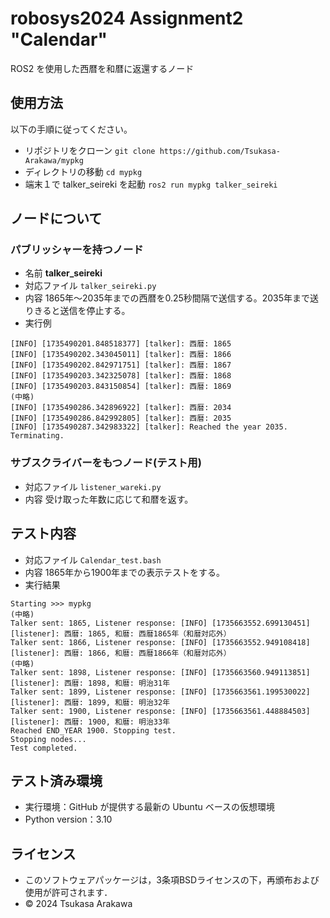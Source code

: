 # robosys2024 Assignment2 "Calendar"

ROS2 を使用した西暦を和暦に返還するノード


## 使用方法

以下の手順に従ってください。

- リポジトリをクローン
```git clone https://github.com/Tsukasa-Arakawa/mypkg```
- ディレクトリの移動
```cd mypkg```
- 端末１で talker_seireki を起動
```ros2 run mypkg talker_seireki```


## ノードについて

### パブリッシャーを持つノード
- 名前
**talker_seireki**
- 対応ファイル
```talker_seireki.py```
- 内容
1865年～2035年までの西暦を0.25秒間隔で送信する。2035年まで送りきると送信を停止する。
- 実行例
```
[INFO] [1735490201.848518377] [talker]: 西暦: 1865
[INFO] [1735490202.343045011] [talker]: 西暦: 1866
[INFO] [1735490202.842971751] [talker]: 西暦: 1867
[INFO] [1735490203.342325078] [talker]: 西暦: 1868
[INFO] [1735490203.843150854] [talker]: 西暦: 1869
(中略)
[INFO] [1735490286.342896922] [talker]: 西暦: 2034
[INFO] [1735490286.842992805] [talker]: 西暦: 2035
[INFO] [1735490287.342983322] [talker]: Reached the year 2035. Terminating.
```

### サブスクライバーをもつノード(テスト用)
- 対応ファイル
```listener_wareki.py```
- 内容
受け取った年数に応じて和暦を返す。


## テスト内容
- 対応ファイル
```Calendar_test.bash```
- 内容
1865年から1900年までの表示テストをする。
- 実行結果
```
Starting >>> mypkg
(中略)
Talker sent: 1865, Listener response: [INFO] [1735663552.699130451] [listener]: 西暦: 1865, 和暦: 西暦1865年（和暦対応外）
Talker sent: 1866, Listener response: [INFO] [1735663552.949108418] [listener]: 西暦: 1866, 和暦: 西暦1866年（和暦対応外）
(中略)
Talker sent: 1898, Listener response: [INFO] [1735663560.949113851] [listener]: 西暦: 1898, 和暦: 明治31年
Talker sent: 1899, Listener response: [INFO] [1735663561.199530022] [listener]: 西暦: 1899, 和暦: 明治32年
Talker sent: 1900, Listener response: [INFO] [1735663561.448884503] [listener]: 西暦: 1900, 和暦: 明治33年
Reached END_YEAR 1900. Stopping test.
Stopping nodes...
Test completed.
```


## テスト済み環境
- 実行環境：GitHub が提供する最新の Ubuntu ベースの仮想環境
- Python version：3.10


## ライセンス
- このソフトウェアパッケージは，3条項BSDライセンスの下，再頒布および使用が許可されます．  
- © 2024 Tsukasa Arakawa
